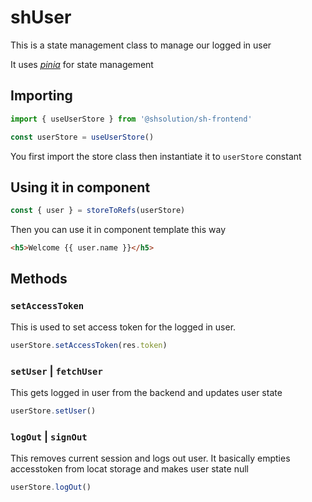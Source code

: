 # shUser
This is a state management class to manage our logged in user

It uses _[pinia](https://pinia.vuejs.org/)_ for state management
## Importing

```javascript
import { useUserStore } from '@shsolution/sh-frontend'

const userStore = useUserStore()

```
You first import the store class then instantiate it to `userStore` constant

## Using it in component

```javascript
const { user } = storeToRefs(userStore)
```

Then you can use it in component template this way

```html
<h5>Welcome {{ user.name }}</h5>
```

## Methods

### `setAccessToken`
This is used to set access token for the logged in user. 
```javascript
userStore.setAccessToken(res.token)
```
### `setUser` | `fetchUser`

This gets logged in user from the backend and updates user state

```javascript
userStore.setUser()
```

### `logOut` | `signOut`

This removes current session and logs out user. It basically empties accesstoken from locat storage and makes user
state null

```javascript
userStore.logOut()
```
